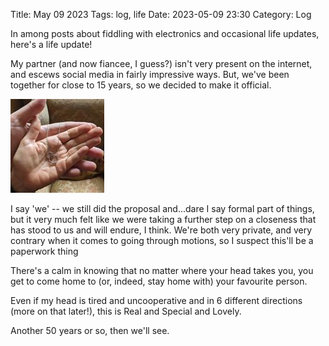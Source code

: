 Title: May 09 2023
Tags: log, life
Date: 2023-05-09 23:30
Category: Log

In among posts about fiddling with electronics and occasional life updates, here's a life update!

My partner (and now fiancee, I guess?) isn't very present on the internet, and escews social media in fairly impressive ways. But, we've been together for close to 15 years, so we decided to make it official.

<a href="/images/20230509-eng.jpg">![Image](/images/thumbs/thumbnail_square/20230509-eng.jpg)</a>

I say 'we' -- we still did the proposal and...dare I say formal part of things, but it very much felt like we were taking a further step on a closeness that has stood to us and will endure, I think. We're both very private, and very contrary when it comes to going through motions, so I suspect this'll be a paperwork thing

There's a calm in knowing that no matter where your head takes you, you get to come home to (or, indeed, stay home with) your favourite person.

Even if my head is tired and uncooperative and in 6 different directions (more on that later!), this is Real and Special and Lovely.

Another 50 years or so, then we'll see.
